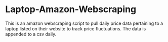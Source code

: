 # Laptop-Amazon-Webscraping
This is an amazon webscraping script to pull daily price data pertaining to a laptop listed on their website to track price fluctuations. The data is appended to a csv daily.
